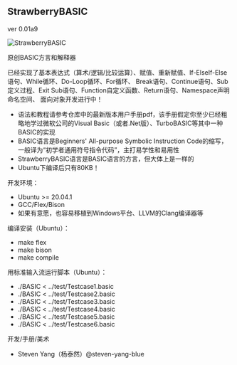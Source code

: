 ## **StrawberryBASIC**
ver 0.01a9

![StrawberryBASIC](https://gitee.com/steven-yang-blue/strawberry-basic/raw/master/STRAWBERRY-BASIC.png)

原创BASIC方言和解释器

已经实现了基本表达式（算术/逻辑/比较运算）、赋值、重新赋值、If-ElseIf-Else语句、While循环、Do-Loop循环、For循环、
Break语句、Continue语句、Sub定义过程、Exit Sub语句、Function自定义函数、Return语句、Namespace声明命名空间、
面向对象开发进行中！

- 语法和教程请参考仓库中的最新版本用户手册pdf，该手册假定你至少已经粗略地学过微软公司的Visual Basic（或者.Net版）、TurboBASIC等其中一种BASIC的实现
- BASIC语言是Beginners' All-purpose Symbolic Instruction Code的缩写，一般译为“初学者通用符号指令代码”，主打易学性和易用性
- StrawberryBASIC语言是BASIC语言的方言，但大体上是一样的
- Ubuntu下编译后只有80KB！

开发环境：

- Ubuntu >= 20.04.1
- GCC/Flex/Bison
- 如果有意愿，也容易移植到Windows平台、LLVM的Clang编译器等

编译安装（Ubuntu）：

- make flex
- make bison
- make compile

用标准输入流运行脚本（Ubuntu）：

- ./BASIC < ../test/Testcase1.basic
- ./BASIC < ../test/Testcase2.basic
- ./BASIC < ../test/Testcase3.basic
- ./BASIC < ../test/Testcase4.basic
- ./BASIC < ../test/Testcase5.basic
- ./BASIC < ../test/Testcase6.basic

开发/手册/美术

- Steven Yang（杨泰然）@steven-yang-blue
